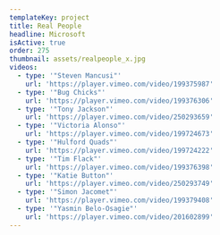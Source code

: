```yaml
---
templateKey: project
title: Real People
headline: Microsoft
isActive: true
order: 275
thumbnail: assets/realpeople_x.jpg
videos:
  - type: '"Steven Mancusi"'
    url: 'https://player.vimeo.com/video/199375987'
  - type: '"Bug Chicks"'
    url: 'https://player.vimeo.com/video/199376306'
  - type: '"Tony Jackson"'
    url: 'https://player.vimeo.com/video/250293659'
  - type: '"Victoria Alonso"'
    url: 'https://player.vimeo.com/video/199724673'
  - type: '"Hulford Quads"'
    url: 'https://player.vimeo.com/video/199724222'
  - type: '"Tim Flack"'
    url: 'https://player.vimeo.com/video/199376398'
  - type: '"Katie Button"'
    url: 'https://player.vimeo.com/video/250293749'
  - type: '"Simon Jacomet"'
    url: 'https://player.vimeo.com/video/199379408'
  - type: '"Yasmin Belo-Osagie"'
    url: 'https://player.vimeo.com/video/201602899'
---
```

